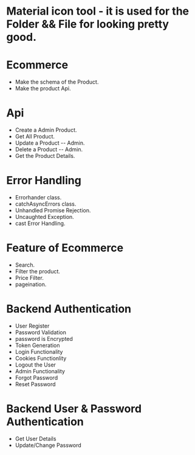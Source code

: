 # Material icon tool - it is used for the Folder && File for looking pretty good.

# Ecommerce
- Make the schema of the Product.
- Make the product Api.
  
# Api
   - Create a Admin Product.
   - Get All Product.
   - Update a Product -- Admin.
   - Delete a Product -- Admin.
   - Get the Product Details.
  
# Error Handling 
   - Errorhander class.
   - catchAsyncErrors class.
   - Unhandled Promise Rejection.
   - Uncaughted Exception.
   - cast Error Handling.
  
# Feature of Ecommerce
   - Search.
   - Filter the product.
   - Price Filter.
   - pageination.

# Backend Authentication 
   - User Register
   - Password Validation
   - password is Encrypted
   - Token Generation  
   - Login Functionality
   - Cookies Functionlity
   - Logout the User
   - Admin Functionality
   - Forgot Password
   - Reset Password
  
# Backend User & Password Authentication
   - Get User Details
   - Update/Change Password
